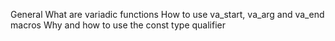 General
What are variadic functions
How to use va_start, va_arg and va_end macros
Why and how to use the const type qualifier
